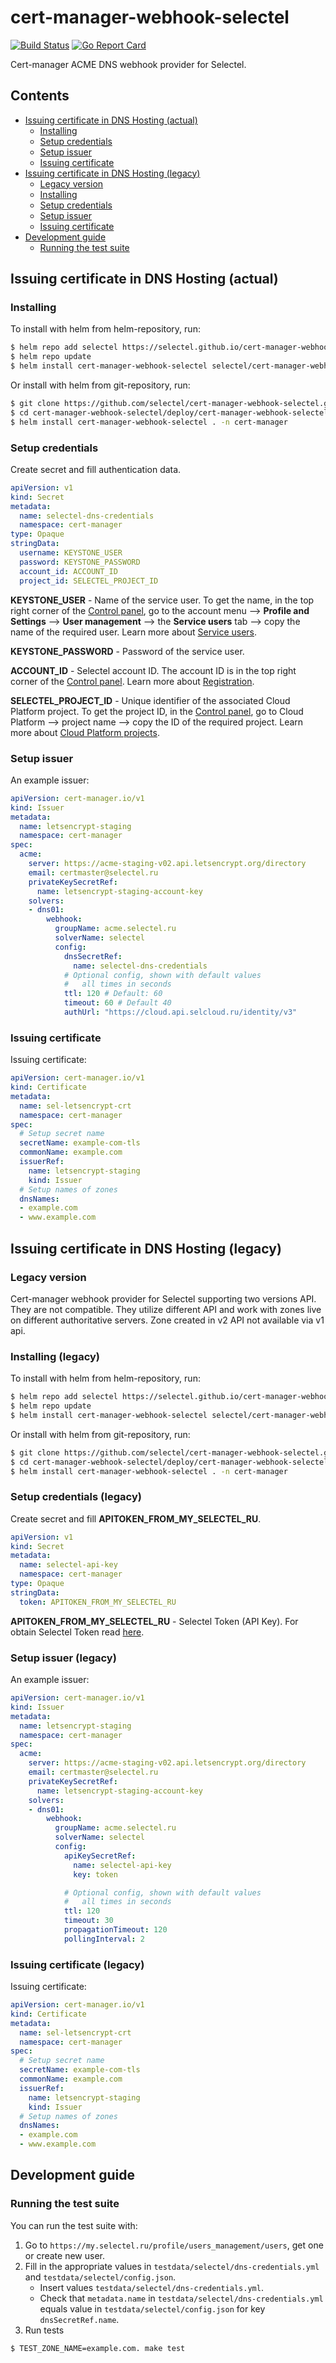 # cert-manager-webhook-selectel
[![Build Status](https://travis-ci.org/selectel/cert-manager-webhook-selectel.svg?branch=master)](https://travis-ci.org/selectel/cert-manager-webhook-selectel)
[![Go Report Card](https://goreportcard.com/badge/github.com/selectel/cert-manager-webhook-selectel)](https://goreportcard.com/report/github.com/selectel/cert-manager-webhook-selectel)

Cert-manager ACME DNS webhook provider for Selectel.

## Contents

* [Issuing certificate in DNS Hosting (actual)](#issuing-certificate-in-dns-hosting-actual)
  * [Installing](#installing)
  * [Setup credentials](#setup-credentials)
  * [Setup issuer](#setup-issuer)
  * [Issuing certificate](#issuing-certificate)
* [Issuing certificate in DNS Hosting (legacy)](#issuing-certificate-in-dns-hosting-legacy)
  * [Legacy version](#legacy-version)
  * [Installing](#installing-legacy)
  * [Setup credentials](#setup-credentials-legacy)
  * [Setup issuer](#setup-issuer-legacy)
  * [Issuing certificate](#issuing-certificate-legacy)
* [Development guide](#development-guide)
  * [Running the test suite](#running-the-test-suite)

## Issuing certificate in DNS Hosting (actual)

### Installing

To install with helm from helm-repository, run:

```bash
$ helm repo add selectel https://selectel.github.io/cert-manager-webhook-selectel
$ helm repo update
$ helm install cert-manager-webhook-selectel selectel/cert-manager-webhook-selectel -n cert-manager
```

Or install with helm from git-repository, run:

```bash
$ git clone https://github.com/selectel/cert-manager-webhook-selectel.git
$ cd cert-manager-webhook-selectel/deploy/cert-manager-webhook-selectel
$ helm install cert-manager-webhook-selectel . -n cert-manager
```

### Setup credentials

Create secret and fill authentication data.

```yaml
apiVersion: v1
kind: Secret
metadata:
  name: selectel-dns-credentials
  namespace: cert-manager
type: Opaque
stringData:
  username: KEYSTONE_USER
  password: KEYSTONE_PASSWORD
  account_id: ACCOUNT_ID
  project_id: SELECTEL_PROJECT_ID
```

**KEYSTONE_USER** - Name of the service user. To get the name, in the top right corner of the [Control panel](https://my.selectel.ru/profile/users_management/users?type=service), go to the account menu ⟶ **Profile and Settings** ⟶ **User management** ⟶ the **Service users** tab ⟶ copy the name of the required user. Learn more about [Service users](https://docs.selectel.ru/control-panel-actions/users-and-roles/user-types-and-roles/).

**KEYSTONE_PASSWORD** - Password of the service user.

**ACCOUNT_ID** - Selectel account ID. The account ID is in the top right corner of the [Control panel](https://my.selectel.ru/). Learn more about [Registration](https://docs.selectel.ru/control-panel-actions/account/registration/).

**SELECTEL_PROJECT_ID** - Unique identifier of the associated Cloud Platform project. To get the project ID, in the [Control panel](https://my.selectel.ru/vpc/), go to Cloud Platform ⟶ project name ⟶ copy the ID of the required project. Learn more about [Cloud Platform projects](https://docs.selectel.ru/cloud/servers/about/projects/).

### Setup issuer

An example issuer:

```yaml
apiVersion: cert-manager.io/v1
kind: Issuer
metadata:
  name: letsencrypt-staging
  namespace: cert-manager
spec:
  acme:
    server: https://acme-staging-v02.api.letsencrypt.org/directory
    email: certmaster@selectel.ru
    privateKeySecretRef:
      name: letsencrypt-staging-account-key
    solvers:
    - dns01:
        webhook:
          groupName: acme.selectel.ru
          solverName: selectel
          config:
            dnsSecretRef:
              name: selectel-dns-credentials
            # Optional config, shown with default values
            #   all times in seconds
            ttl: 120 # Default: 60
            timeout: 60 # Default 40
            authUrl: "https://cloud.api.selcloud.ru/identity/v3"
```

### Issuing certificate

Issuing certificate:

```yaml
apiVersion: cert-manager.io/v1
kind: Certificate
metadata:
  name: sel-letsencrypt-crt
  namespace: cert-manager
spec:
  # Setup secret name
  secretName: example-com-tls
  commonName: example.com
  issuerRef:
    name: letsencrypt-staging
    kind: Issuer
  # Setup names of zones
  dnsNames:
  - example.com
  - www.example.com
```

## Issuing certificate in DNS Hosting (legacy)

### Legacy version

Cert-manager webhook provider for Selectel supporting two versions API.
They are not compatible. They utilize different API and work with zones live on different authoritative servers.
Zone created in v2 API not available via v1 api.

### Installing (legacy)

To install with helm from helm-repository, run:

```bash
$ helm repo add selectel https://selectel.github.io/cert-manager-webhook-selectel
$ helm repo update
$ helm install cert-manager-webhook-selectel selectel/cert-manager-webhook-selectel -n cert-manager --version 1.2.5
```

Or install with helm from git-repository, run:

```bash
$ git clone https://github.com/selectel/cert-manager-webhook-selectel.git --branch cert-manager-webhook-selectel-1.2.5
$ cd cert-manager-webhook-selectel/deploy/cert-manager-webhook-selectel
$ helm install cert-manager-webhook-selectel . -n cert-manager
```

### Setup credentials (legacy)

Create secret and fill **APITOKEN_FROM_MY_SELECTEL_RU**.

```yaml
apiVersion: v1
kind: Secret
metadata:
  name: selectel-api-key
  namespace: cert-manager
type: Opaque
stringData:
  token: APITOKEN_FROM_MY_SELECTEL_RU
```

**APITOKEN_FROM_MY_SELECTEL_RU** - Selectel Token (API Key). For obtain Selectel Token read [here](https://developers.selectel.ru/docs/control-panel/authorization/).

### Setup issuer (legacy)

An example issuer:

```yaml
apiVersion: cert-manager.io/v1
kind: Issuer
metadata:
  name: letsencrypt-staging
  namespace: cert-manager
spec:
  acme:
    server: https://acme-staging-v02.api.letsencrypt.org/directory
    email: certmaster@selectel.ru
    privateKeySecretRef:
      name: letsencrypt-staging-account-key
    solvers:
    - dns01:
        webhook:
          groupName: acme.selectel.ru
          solverName: selectel
          config:
            apiKeySecretRef:
              name: selectel-api-key
              key: token

            # Optional config, shown with default values
            #   all times in seconds
            ttl: 120
            timeout: 30
            propagationTimeout: 120
            pollingInterval: 2
```

### Issuing certificate (legacy)

Issuing certificate:

```yaml
apiVersion: cert-manager.io/v1
kind: Certificate
metadata:
  name: sel-letsencrypt-crt
  namespace: cert-manager
spec:
  # Setup secret name
  secretName: example-com-tls
  commonName: example.com
  issuerRef:
    name: letsencrypt-staging
    kind: Issuer
  # Setup names of zones
  dnsNames:
  - example.com
  - www.example.com
```

## Development guide

### Running the test suite

You can run the test suite with:

1. Go to `https://my.selectel.ru/profile/users_management/users`, get one or create new user.
2. Fill in the appropriate values in `testdata/selectel/dns-credentials.yml` and `testdata/selectel/config.json`.
    * Insert values `testdata/selectel/dns-credentials.yml`.
    * Check that `metadata.name` in `testdata/selectel/dns-credentials.yml` equals value in `testdata/selectel/config.json` for key `dnsSecretRef.name`.
3. Run tests

```bash
$ TEST_ZONE_NAME=example.com. make test
```
